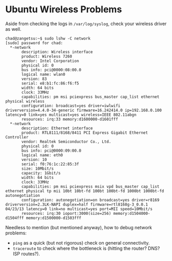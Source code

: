 # Ubuntu Wireless Problems

Aside from checking the logs in `/var/log/syslog`, check your wireless driver
as well.

    chad@zangetsu:~$ sudo lshw -C network
    [sudo] password for chad: 
      *-network               
           description: Wireless interface
           product: Wireless 7260
           vendor: Intel Corporation
           physical id: 0
           bus info: pci@0000:08:00.0
           logical name: wlan0
           version: 83
           serial: e8:b1:fc:86:f6:f5
           width: 64 bits
           clock: 33MHz
           capabilities: pm msi pciexpress bus_master cap_list ethernet physical wireless
           configuration: broadcast=yes driver=iwlwifi driverversion=4.4.0-34-generic firmware=16.242414.0 ip=192.168.0.100 latency=0 link=yes multicast=yes wireless=IEEE 802.11abgn
           resources: irq:33 memory:d1600000-d1601fff
      *-network
           description: Ethernet interface
           product: RTL8111/8168/8411 PCI Express Gigabit Ethernet Controller
           vendor: Realtek Semiconductor Co., Ltd.
           physical id: 0
           bus info: pci@0000:09:00.0
           logical name: eth0
           version: 10
           serial: f0:76:1c:22:85:3f
           size: 10Mbit/s
           capacity: 1Gbit/s
           width: 64 bits
           clock: 33MHz
           capabilities: pm msi pciexpress msix vpd bus_master cap_list ethernet physical tp mii 10bt 10bt-fd 100bt 100bt-fd 1000bt 1000bt-fd autonegotiation
           configuration: autonegotiation=on broadcast=yes driver=r8169 driverversion=2.3LK-NAPI duplex=half firmware=rtl8168g-3_0.0.1 04/23/13 latency=0 link=no multicast=yes port=MII speed=10Mbit/s
           resources: irq:30 ioport:3000(size=256) memory:d1504000-d1504fff memory:d1500000-d1503fff

Needless to mention (but mentioned anyway), how to debug network problems:

- `ping` as a quick (but not rigorous) check on general connectivity.
- `traceroute` to check where the bottleneck is (hitting the router? DNS? ISP routes?).
